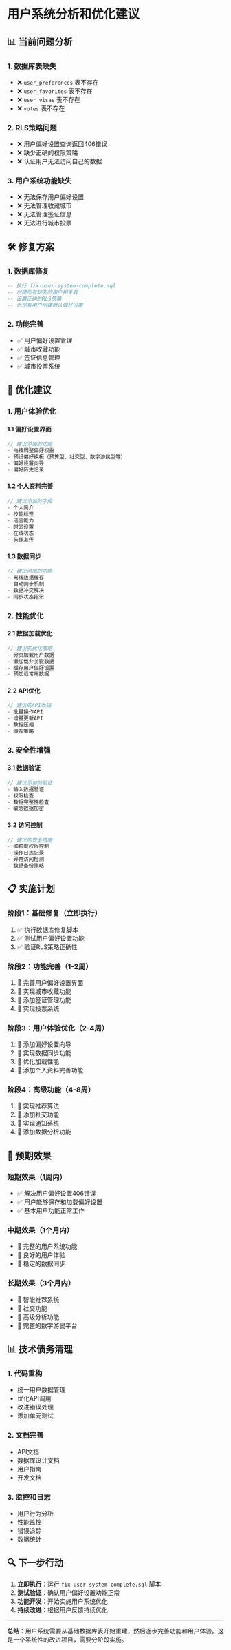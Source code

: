# 用户系统分析和优化建议

## 📊 当前问题分析

### 1. 数据库表缺失
- ❌ `user_preferences` 表不存在
- ❌ `user_favorites` 表不存在  
- ❌ `user_visas` 表不存在
- ❌ `votes` 表不存在

### 2. RLS策略问题
- ❌ 用户偏好设置查询返回406错误
- ❌ 缺少正确的权限策略
- ❌ 认证用户无法访问自己的数据

### 3. 用户系统功能缺失
- ❌ 无法保存用户偏好设置
- ❌ 无法管理收藏城市
- ❌ 无法管理签证信息
- ❌ 无法进行城市投票

## 🛠️ 修复方案

### 1. 数据库修复
```sql
-- 执行 fix-user-system-complete.sql
-- 创建所有缺失的用户相关表
-- 设置正确的RLS策略
-- 为现有用户创建默认偏好设置
```

### 2. 功能完善
- ✅ 用户偏好设置管理
- ✅ 城市收藏功能
- ✅ 签证信息管理
- ✅ 城市投票系统

## 🚀 优化建议

### 1. 用户体验优化

#### 1.1 偏好设置界面
```typescript
// 建议添加的功能
- 拖拽调整偏好权重
- 预设偏好模板（预算型、社交型、数字游民型等）
- 偏好设置向导
- 偏好历史记录
```

#### 1.2 个人资料完善
```typescript
// 建议添加的字段
- 个人简介
- 技能标签
- 语言能力
- 时区设置
- 在线状态
- 头像上传
```

#### 1.3 数据同步
```typescript
// 建议添加的功能
- 离线数据缓存
- 自动同步机制
- 数据冲突解决
- 同步状态指示
```

### 2. 性能优化

#### 2.1 数据加载优化
```typescript
// 建议的优化策略
- 分页加载用户数据
- 懒加载非关键数据
- 缓存用户偏好设置
- 预加载常用数据
```

#### 2.2 API优化
```typescript
// 建议的API改进
- 批量操作API
- 增量更新API
- 数据压缩
- 缓存策略
```

### 3. 安全性增强

#### 3.1 数据验证
```typescript
// 建议添加的验证
- 输入数据验证
- 权限检查
- 数据完整性检查
- 敏感数据加密
```

#### 3.2 访问控制
```typescript
// 建议的安全措施
- 细粒度权限控制
- 操作日志记录
- 异常访问检测
- 数据备份策略
```

## 📋 实施计划

### 阶段1：基础修复（立即执行）
1. ✅ 执行数据库修复脚本
2. ✅ 测试用户偏好设置功能
3. ✅ 验证RLS策略正确性

### 阶段2：功能完善（1-2周）
1. 🔄 完善用户偏好设置界面
2. 🔄 实现城市收藏功能
3. 🔄 添加签证管理功能
4. 🔄 实现投票系统

### 阶段3：用户体验优化（2-4周）
1. 📅 添加偏好设置向导
2. 📅 实现数据同步功能
3. 📅 优化加载性能
4. 📅 添加个人资料完善功能

### 阶段4：高级功能（4-8周）
1. 📅 实现推荐算法
2. 📅 添加社交功能
3. 📅 实现通知系统
4. 📅 添加数据分析功能

## 🎯 预期效果

### 短期效果（1周内）
- ✅ 解决用户偏好设置406错误
- ✅ 用户能够保存和加载偏好设置
- ✅ 基本用户功能正常工作

### 中期效果（1个月内）
- 🎯 完整的用户系统功能
- 🎯 良好的用户体验
- 🎯 稳定的数据同步

### 长期效果（3个月内）
- 🚀 智能推荐系统
- 🚀 社交功能
- 🚀 高级分析功能
- 🚀 完整的数字游民平台

## 📊 技术债务清理

### 1. 代码重构
- 统一用户数据管理
- 优化API调用
- 改进错误处理
- 添加单元测试

### 2. 文档完善
- API文档
- 数据库设计文档
- 用户指南
- 开发文档

### 3. 监控和日志
- 用户行为分析
- 性能监控
- 错误追踪
- 数据统计

## 🔍 下一步行动

1. **立即执行**：运行 `fix-user-system-complete.sql` 脚本
2. **测试验证**：确认用户偏好设置功能正常
3. **功能开发**：开始实施用户系统优化
4. **持续改进**：根据用户反馈持续优化

---

**总结**：用户系统需要从基础数据库表开始重建，然后逐步完善功能和用户体验。这是一个系统性的改进项目，需要分阶段实施。
